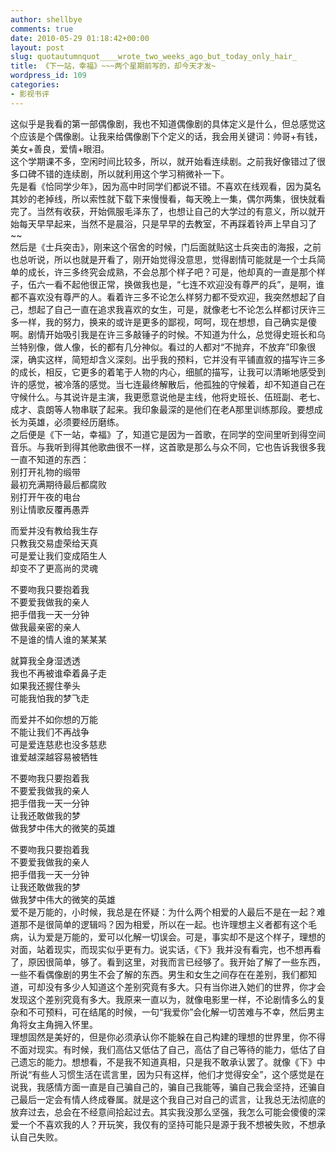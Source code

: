 ```yaml
---
author: shellbye
comments: true
date: 2010-05-29 01:18:42+00:00
layout: post
slug: quotautumnquot____wrote_two_weeks_ago_but_today_only_hair_
title: 《下一站，幸福》~~~两个星期前写的，却今天才发~
wordpress_id: 109
categories:
- 影视书评
---
```


这似乎是我看的第一部偶像剧，我也不知道偶像剧的具体定义是什么，但总感觉这个应该是个偶像剧。让我来给偶像剧下个定义的话，我会用关键词：帅哥+有钱，美女+善良，爱情+眼泪。  
这个学期课不多，空闲时间比较多，所以，就开始看连续剧。之前我好像错过了很多口碑不错的连续剧，所以就利用这个学习稍微补一下。  
先是看《恰同学少年》，因为高中时同学们都说不错。不喜欢在线观看，因为莫名其妙的老掉线，所以索性就下载下来慢慢看，每天晚上一集，偶尔两集，很快就看完了。当然有收获，开始佩服毛泽东了，也想让自己的大学过的有意义，所以就开始每天早早起来，当然不是晨浴，只是早早的去教室，不再踩着铃声上早自习了~~  
然后是《士兵突击》，刚来这个宿舍的时候，门后面就贴这士兵突击的海报，之前也总听说，所以也就是开看了，刚开始觉得没意思，觉得剧情可能就是一个士兵简单的成长，许三多终究会成熟，不会总那个样子吧？可是，他却真的一直是那个样子，伍六一看不起他很正常，换做我也是，“七连不欢迎没有尊严的兵”，是啊，谁都不喜欢没有尊严的人。看着许三多不论怎么样努力都不受欢迎，我突然想起了自己，想起了自己一直在追求我喜欢的女生，可是，就像老七不论怎么样都讨厌许三多一样，我的努力，换来的或许是更多的鄙视，呵呵，现在想想，自己确实是傻啊。剧情开始吸引我是在许三多敲锤子的时候。不知道为什么，总觉得史班长和乌兰特别像，做人像，长的都有几分神似。看过的人都对“不抛弃，不放弃”印象很深，确实这样，简短却含义深刻。出乎我的预料，它并没有平铺直叙的描写许三多的成长，相反，它更多的着笔于人物的内心，细腻的描写，让我可以清晰地感受到许的感觉，被冷落的感觉。当七连最终解散后，他孤独的守候着，却不知道自己在守候什么。与其说许是主演，我更愿意说他是主线，他将史班长、伍班副、老七、成才、袁朗等人物串联了起来。我印象最深的是他们在老A那里训练那段。要想成长为英雄，必须要经历磨练。  
之后便是《下一站，幸福》了，知道它是因为一首歌，在同学的空间里听到得空间音乐。与我听到得其他歌曲很不一样，这首歌是那么与众不同，它也告诉我很多我一直不知道的东西：  
别打开礼物的缎带  
最初充满期待最后都腐败  
别打开午夜的电台  
别让情歌反覆再愚弄  
  
而爱并没有教给我生存  
只教我交易虚荣给天真  
可是爱让我们变成陌生人  
却变不了更高尚的灵魂  
  
不要吻我只要抱着我  
不要爱我做我的亲人  
把手借我一天一分钟  
做我最亲密的亲人  
不是谁的情人谁的某某某  
  
就算我全身湿透透  
我也不再被谁牵着鼻子走  
如果我还握住拳头  
可能我怕我的梦飞走  
  
而爱并不如你想的万能  
不能让我们不再战争  
可是爱连慈悲也没多慈悲  
谁爱越深越容易被牺牲  
  
不要吻我只要抱着我  
不要爱我做我的亲人  
把手借我一天一分钟  
让我还敢做我的梦  
做我梦中伟大的微笑的英雄  
  
不要吻我只要抱着我  
不要爱我做我的亲人  
把手借我一天一分钟  
让我还敢做我的梦  
做我梦中伟大的微笑的英雄   
爱不是万能的，小时候，我总是在怀疑：为什么两个相爱的人最后不是在一起？难道那不是很简单的逻辑吗？因为相爱，所以在一起。也许理想主义者都有这个毛病，认为爱是万能的，爱可以化解一切误会。可是，事实却不是这个样子，理想的对面，站着现实，而现实似乎更有力。说实话，《下》我并没有看完，也不想再看了，原因很简单，够了。看到这里，对我而言已经够了。我开始了解了一些东西，一些不看偶像剧的男生不会了解的东西。男生和女生之间存在在差别，我们都知道，可却没有多少人知道这个差别究竟有多大。只有当你进入她们的世界，你才会发现这个差别究竟有多大。我原来一直以为，就像电影里一样，不论剧情多么的复杂和不可预料，可在结尾的时候，一句“我爱你”会化解一切苦难与不幸，然后男主角将女主角拥入怀里。  
理想固然是美好的，但是你必须承认你不能躲在自己构建的理想的世界里，你不得不面对现实。有时候，我们高估又低估了自己，高估了自己等待的能力，低估了自己遗忘的能力。想想看，不是我不知道真相，只是我不敢承认罢了。就像《下》中所说“有些人习惯生活在谎言里，因为只有这样，他们才觉得安全”，这个感觉是在说我，我感情方面一直是自己骗自己的，骗自己我能等，骗自己我会坚持，还骗自己最后一定会有情人终成眷属。就是这个我自己对自己的谎言，让我总无法彻底的放弃过去，总会在不经意间拾起过去。其实我没那么坚强，我怎么可能会傻傻的深爱一个不喜欢我的人？开玩笑，我仅有的坚持可能只是源于我不想被失败，不想承认自己失败。  
  

